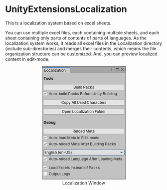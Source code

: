 # UnityExtensionsLocalization
This is a localization system based on excel sheets.

You can use multiple excel files, each containing multiple sheets, and each sheet containing only parts of contents of parts of languages. As the localization system works, it reads all excel files in the Localization directory (include sub-directories) and merges their contents, which means the file organization structure can be customized.
And, you can preview localized content in edit-mode.
<p align="center">
  <img src="Documentation~/LocalizationWindow.png"><br>
   Localization Window
</p>
